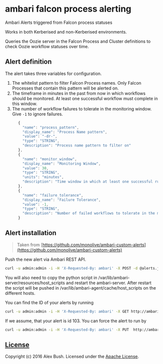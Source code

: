 # ambari falcon process alerting

Ambari Alerts triggered from Falcon process statuses

Works in both Kerberised and non-Kerberised environments.

Queries the Oozie server in the Falcon Process and Cluster definitions to check Oozie workflow statuses over time.

## Alert definition

The alert takes three variables for configuration.

1. The whitelist pattern to filter Falcon Process names. Only Falcon Processes that contain this pattern will be alerted on.
2. The timeframe in minutes in the past from now in which workflows should be monitored. At least one successful workflow must complete in this window.
3. The number of workflow failures to tolerate in the monitoring window. Give `-1` to ignore failures.

```javascript
      {
        "name": "process_pattern",
        "display_name": "Process Name pattern",
        "value": "-dr-",
        "type": "STRING",
        "description": "Process name pattern to filter on"
      },
      {
        "name": "monitor_window",
        "display_name": "Monitoring Window",
        "value": 30,
        "type": "STRING",
        "units": "minutes",
        "description": "Time window in which at least one successful run should complete",
      },
      {
        "name": "failure_tolerance",
        "display_name": "Failure Tolerance",
        "value": -1,
        "type": "STRING",
        "description": "Number of failed workflows to tolerate in the monitoring window (-1 to ignore failures)"
      }
```

## Alert installation

> Taken from [https://github.com/monolive/ambari-custom-alerts](https://github.com/monolive/ambari-custom-alerts)

Push the new alert via Ambari REST API.

```sh
curl -u admin:admin -i -H 'X-Requested-By: ambari' -X POST -d @alerts.json http://ambari.cloudapp.net:8080/api/v1/clusters/hdptest/alert_definitions
```
You will also need to copy the python script in /var/lib/ambari-server/resources/host_scripts and restart the ambari-server. After restart the script will be pushed in /var/lib/ambari-agent/cache/host_scripts on the different hosts.

You can find the ID of your alerts by running
```sh
curl -u admin:admin -i -H 'X-Requested-By: ambari' -X GET http://ambari.cloudapp.net:8080/api/v1/clusters/hdptest/alert_definitions
```

If we assume, that your alert is id 103. You can force the alert to run by
```sh
curl -u admin:admin -i -H 'X-Requested-By: ambari' -X PUT  http://ambari.cloudapp.net:8080/api/v1/clusters/hdptest/alert_definitions/103?run_now=true
```

## [License](LICENSE)

Copyright (c) 2016 Alex Bush.
Licensed under the [Apache License](LICENSE).
